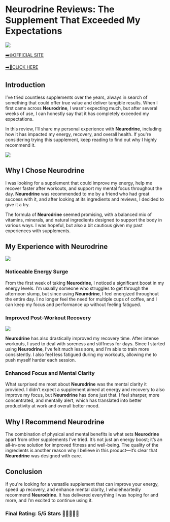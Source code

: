# **Neurodrine Reviews**: The Supplement That Exceeded My Expectations

[![](https://static.vecteezy.com/system/resources/thumbnails/019/896/014/small/buy-now-gradient-button-with-cart-symbol-buy-now-illustration-png.png)](https://edetoop.top/lander/sugarpreland-1/neurodrine.html) 

[➡️🌐OFFICIAL SITE](https://edetoop.top/lander/sugarpreland-1/neurodrine.html) 

[➡️🔗CLICK HERE](https://edetoop.top/lander/sugarpreland-1/neurodrine.html) 


## Introduction

I’ve tried countless supplements over the years, always in search of something that could offer true value and deliver tangible results. When I first came across **Neurodrine**, I wasn’t expecting much, but after several weeks of use, I can honestly say that it has completely exceeded my expectations.

In this review, I’ll share my personal experience with **Neurodrine**, including how it has impacted my energy, recovery, and overall health. If you're considering trying this supplement, keep reading to find out why I highly recommend it.

[![](https://wallpapers.com/images/hd/red-order-now-button-udg4jcj4arvn8b0n-2.png)](https://edetoop.top/lander/sugarpreland-1/neurodrine.html)  

## Why I Chose **Neurodrine**

I was looking for a supplement that could improve my energy, help me recover faster after workouts, and support my mental focus throughout the day. **Neurodrine** was recommended to me by a friend who had great success with it, and after looking at its ingredients and reviews, I decided to give it a try.

The formula of **Neurodrine** seemed promising, with a balanced mix of vitamins, minerals, and natural ingredients designed to support the body in various ways. I was hopeful, but also a bit cautious given my past experiences with supplements.

## My Experience with **Neurodrine**

[![](https://static.vecteezy.com/system/resources/thumbnails/019/896/014/small/buy-now-gradient-button-with-cart-symbol-buy-now-illustration-png.png)](https://edetoop.top/lander/sugarpreland-1/neurodrine.html)

### Noticeable Energy Surge

From the first week of taking **Neurodrine**, I noticed a significant boost in my energy levels. I’m usually someone who struggles to get through the afternoon slump, but since using **Neurodrine**, I feel energized throughout the entire day. I no longer feel the need for multiple cups of coffee, and I can keep my focus and performance up without feeling fatigued.

### Improved Post-Workout Recovery

[![](https://wallpapers.com/images/hd/red-order-now-button-udg4jcj4arvn8b0n-2.png)](https://edetoop.top/lander/sugarpreland-1/neurodrine.html)  

**Neurodrine** has also drastically improved my recovery time. After intense workouts, I used to deal with soreness and stiffness for days. Since I started using **Neurodrine**, I’ve felt much less sore, and I’m able to train more consistently. I also feel less fatigued during my workouts, allowing me to push myself harder each session.

### Enhanced Focus and Mental Clarity

What surprised me most about **Neurodrine** was the mental clarity it provided. I didn’t expect a supplement aimed at energy and recovery to also improve my focus, but **Neurodrine** has done just that. I feel sharper, more concentrated, and mentally alert, which has translated into better productivity at work and overall better mood.

## Why I Recommend **Neurodrine**

The combination of physical and mental benefits is what sets **Neurodrine** apart from other supplements I’ve tried. It’s not just an energy boost; it’s an all-in-one solution for improved fitness and well-being. The quality of the ingredients is another reason why I believe in this product—it’s clear that **Neurodrine** was designed with care.

## Conclusion

If you're looking for a versatile supplement that can improve your energy, speed up recovery, and enhance mental clarity, I wholeheartedly recommend **Neurodrine**. It has delivered everything I was hoping for and more, and I’m excited to continue using it.

### Final Rating: 5/5 Stars 🌟🌟🌟🌟🌟

